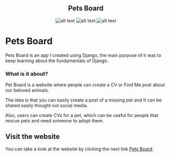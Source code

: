 
<div align="center">
<h2>Pets Board</h1>
  
![alt text](https://img.shields.io/badge/My%20first%20website-3.0.0-green)  ![alt text](https://img.shields.io/badge/Made%20by-Max-brightgreen) ![alt text](https://img.shields.io/badge/Made%20With-Django.js-darkgreen)
</div>

# Pets Board

Pets Board is an app I created using Django, the main purpose of it was to keep learning about the fundamentals of Django.

### What is it about?

Pet Board is a website where people can create a CV or Find Me post about our beloved animals.

The idea is that you can easily create a post of a missing pet and It can be shared easily thought out social media.

Also, users can create CVs for a pet, which can be useful for people that rescue pets and need someone to adopt them.

## Visit the website

You can take a look at the website by clicking the next link [Pets Board](https://pet-board.herokuapp.com/).

